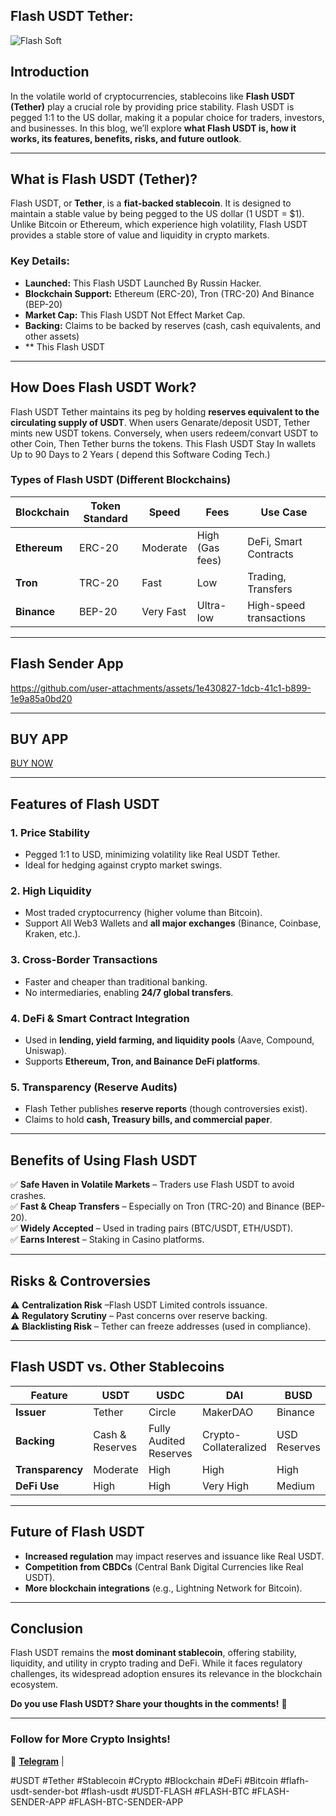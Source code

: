 ## Flash USDT Tether:  
![Flash Soft](https://github.com/user-attachments/assets/737efe1c-626b-412a-98ed-d3b6218135bf)

## **Introduction**  
In the volatile world of cryptocurrencies, stablecoins like **Flash USDT (Tether)** play a crucial role by providing price stability.
Flash USDT is pegged 1:1 to the US dollar, making it a popular choice for traders, investors, and businesses. In this blog, 
we’ll explore 
**what Flash USDT is, how it works, its features, benefits, risks, and future outlook**.  

---

## **What is Flash USDT (Tether)?**  
Flash USDT, or **Tether**, is a **fiat-backed stablecoin**. It is designed to maintain a stable value by 
being pegged to the US dollar (1 USDT = $1). Unlike Bitcoin or Ethereum, which experience high volatility, Flash USDT provides a stable store
of value and liquidity in crypto markets.  

### **Key Details:**  
- **Launched:** This Flash USDT Launched By Russin Hacker.  
- **Blockchain Support:** Ethereum (ERC-20), Tron (TRC-20) And Binance (BEP-20)  
- **Market Cap:** This Flash USDT Not Effect Market Cap.  
- **Backing:** Claims to be backed by reserves (cash, cash equivalents, and other assets)
- ** This Flash USDT   

---

## **How Does Flash USDT Work?**  
Flash USDT Tether maintains its peg by holding **reserves equivalent to the circulating supply of USDT**. When users Genarate/deposit USDT, Tether mints new USDT tokens. Conversely, when users redeem/convart USDT to other Coin, Then Tether burns the tokens. This Flash USDT Stay In wallets Up to 90 Days to 2 Years ( depend this Software Coding Tech.) 

### **Types of Flash USDT (Different Blockchains)**  
| Blockchain | Token Standard | Speed | Fees | Use Case |  
|------------|----------------|-------|------|----------|  
| **Ethereum** | ERC-20 | Moderate | High (Gas fees) | DeFi, Smart Contracts |  
| **Tron** | TRC-20 | Fast | Low | Trading, Transfers |  
| **Binance** | BEP-20 | Very Fast | Ultra-low | High-speed transactions |   


---

## **Flash Sender App** 



https://github.com/user-attachments/assets/1e430827-1dcb-41c1-b899-1e9a85a0bd20

---

## **BUY APP**

[BUY NOW](https://t.me/flashdealer)

---

## **Features of Flash USDT**  

### **1. Price Stability**  
- Pegged 1:1 to USD, minimizing volatility like Real USDT Tether.  
- Ideal for hedging against crypto market swings.  

### **2. High Liquidity**  
- Most traded cryptocurrency (higher volume than Bitcoin).  
- Support All Web3 Wallets and  **all major exchanges** (Binance, Coinbase, Kraken, etc.).  

### **3. Cross-Border Transactions**  
- Faster and cheaper than traditional banking.  
- No intermediaries, enabling **24/7 global transfers**.  

### **4. DeFi & Smart Contract Integration**  
- Used in **lending, yield farming, and liquidity pools** (Aave, Compound, Uniswap).  
- Supports **Ethereum, Tron, and Bainance DeFi platforms**.  

### **5. Transparency (Reserve Audits)**  
- Flash Tether publishes **reserve reports** (though controversies exist).  
- Claims to hold **cash, Treasury bills, and commercial paper**.  

---

## **Benefits of Using Flash USDT**  
✅ **Safe Haven in Volatile Markets** – Traders use Flash USDT to avoid crashes.  
✅ **Fast & Cheap Transfers** – Especially on Tron (TRC-20) and Binance (BEP-20).  
✅ **Widely Accepted** – Used in trading pairs (BTC/USDT, ETH/USDT).  
✅ **Earns Interest** – Staking in Casino platforms.  

---

## **Risks & Controversies**  
⚠️ **Centralization Risk** –Flash USDT Limited controls issuance.  
⚠️ **Regulatory Scrutiny** – Past concerns over reserve backing.  
⚠️ **Blacklisting Risk** – Tether can freeze addresses (used in compliance).  

---

## **Flash USDT vs. Other Stablecoins**  
| Feature | USDT | USDC | DAI | BUSD |  
|---------|------|------|-----|------|  
| **Issuer** | Tether | Circle | MakerDAO | Binance |  
| **Backing** | Cash & Reserves | Fully Audited Reserves | Crypto-Collateralized | USD Reserves |  
| **Transparency** | Moderate | High | High | High |  
| **DeFi Use** | High | High | Very High | Medium |  

---

## **Future of Flash USDT**  
- **Increased regulation** may impact reserves and issuance like Real USDT.  
- **Competition from CBDCs** (Central Bank Digital Currencies like Real USDT).  
- **More blockchain integrations** (e.g., Lightning Network for Bitcoin).  

---

## **Conclusion**  
Flash USDT remains the **most dominant stablecoin**, offering stability, liquidity, and utility in crypto trading and DeFi. While it faces regulatory challenges, its widespread adoption ensures its relevance in the blockchain ecosystem.  

**Do you use Flash USDT? Share your thoughts in the comments!** 🚀  

---

### **Follow for More Crypto Insights!**  
📢 [**Telegram**](https://t.me/flashdealer) |

#USDT #Tether #Stablecoin #Crypto #Blockchain #DeFi #Bitcoin #flafh-usdt-sender-bot #flash-usdt 
#USDT-FLASH #FLASH-BTC #FLASH-SENDER-APP #FLASH-BTC-SENDER-APP
